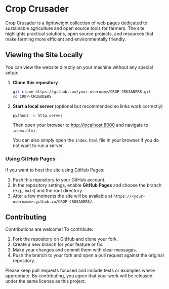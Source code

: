 # Crop Crusader

Crop Crusader is a lightweight collection of web pages dedicated to sustainable agriculture and open source tools for farmers. The site highlights practical solutions, open source projects, and resources that make farming more efficient and environmentally friendly.

## Viewing the Site Locally

You can view the website directly on your machine without any special setup:

1. **Clone this repository**
   ```bash
   git clone https://github.com/your-username/CROP-CRUSADERS.git
   cd CROP-CRUSADERS
   ```
2. **Start a local server** (optional but recommended so links work correctly)
   ```bash
   python3 -m http.server
   ```
   Then open your browser to [http://localhost:8000](http://localhost:8000) and navigate to `index.html`.
   
   You can also simply open the `index.html` file in your browser if you do not want to run a server.

### Using GitHub Pages

If you want to host the site using GitHub Pages:

1. Push this repository to your GitHub account.
2. In the repository settings, enable **GitHub Pages** and choose the branch (e.g., `main`) and the root directory.
3. After a few moments the site will be available at `https://<your-username>.github.io/CROP-CRUSADERS/`.

## Contributing

Contributions are welcome! To contribute:

1. Fork the repository on GitHub and clone your fork.
2. Create a new branch for your feature or fix.
3. Make your changes and commit them with clear messages.
4. Push the branch to your fork and open a pull request against the original repository.

Please keep pull requests focused and include tests or examples where appropriate. By contributing, you agree that your work will be released under the same license as this project.

